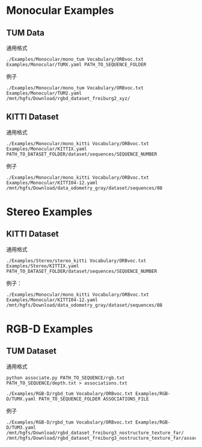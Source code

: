 # Monocular Examples

## TUM Data

通用格式

```
./Examples/Monocular/mono_tum Vocabulary/ORBvoc.txt Examples/Monocular/TUMX.yaml PATH_TO_SEQUENCE_FOLDER
```

例子

```
./Examples/Monocular/mono_tum Vocabulary/ORBvoc.txt Examples/Monocular/TUM2.yaml /mnt/hgfs/Download/rgbd_dataset_freiburg2_xyz/
```





## KITTI Dataset

通用格式

```
./Examples/Monocular/mono_kitti Vocabulary/ORBvoc.txt Examples/Monocular/KITTIX.yaml PATH_TO_DATASET_FOLDER/dataset/sequences/SEQUENCE_NUMBER
```

例子

```
./Examples/Monocular/mono_kitti Vocabulary/ORBvoc.txt Examples/Monocular/KITTI04-12.yaml /mnt/hgfs/Download/data_odometry_gray/dataset/sequences/08
```



# Stereo Examples

## KITTI Dataset

通用格式

```
./Examples/Stereo/stereo_kitti Vocabulary/ORBvoc.txt Examples/Stereo/KITTIX.yaml PATH_TO_DATASET_FOLDER/dataset/sequences/SEQUENCE_NUMBER
```

例子：

```
./Examples/Monocular/mono_kitti Vocabulary/ORBvoc.txt Examples/Monocular/KITTI04-12.yaml /mnt/hgfs/Download/data_odometry_gray/dataset/sequences/08
```



# RGB-D Examples

## TUM Dataset

通用格式

```
python associate.py PATH_TO_SEQUENCE/rgb.txt PATH_TO_SEQUENCE/depth.txt > associations.txt

./Examples/RGB-D/rgbd_tum Vocabulary/ORBvoc.txt Examples/RGB-D/TUMX.yaml PATH_TO_SEQUENCE_FOLDER ASSOCIATIONS_FILE
```

例子

```
./Examples/RGB-D/rgbd_tum Vocabulary/ORBvoc.txt Examples/RGB-D/TUM3.yaml /mnt/hgfs/Download/rgbd_dataset_freiburg3_nostructure_texture_far/ /mnt/hgfs/Download/rgbd_dataset_freiburg3_nostructure_texture_far/associations.txt
```